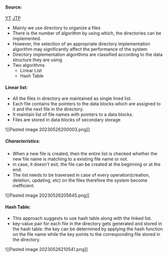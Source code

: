 #### Source:
[YT](https://www.youtube.com/watch?v=-KKj3WF1MFM&list=PLXj4XH7LcRfDrdQuJTHIPmKMpa7eYVaPm&index=84)
[JTP](https://www.javatpoint.com/os-directory-implementation)

* Mainly we use directory to organize a files
*  There is the number of algorithm by using which, the directories can be implemented.
* However, the selection of an appropriate directory implementation algorithm may significantly affect the performance of the system
* Directory implementation algorithms are classified according to the data structure they are using
* Two algorithms
	* Linear List
	* Hash Table

#### Linear list:

* All the files in directory are maintained as single lined list.
* Each file contains the pointers to the data blocks which are assigned to it and the next file in the directory.
* It maintain list of file names with pointers to a data blocks.
* Files are stored in data blocks of secondary storage

![[Pasted image 20230526200003.png]]

##### Characteristics:

* When a new file is created, then the entire list is checked whether the new file name is matching to a existing file name or not. 
* in case, it doesn't exit, the file can be created at the beginning or at the end.
* The list needs to be traversed in case of every operation(creation, deletion, updating, etc) on the files therefore the system become inefficient.

![[Pasted image 20230526205645.png]]



#### Hash Table:

* This approach suggests to use hash table along with the linked list.
* key-value pair for each file in the directory gets generated and stored in the hash table. the key can be determined by applying the hash function on the file name while the key points to the corresponding file stored in the directory.

![[Pasted image 20230526210541.png]]

